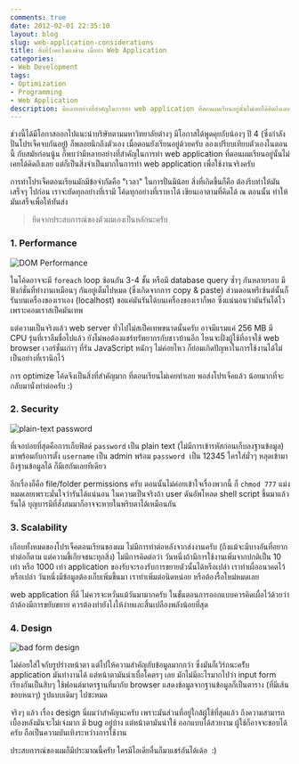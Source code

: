 ```yaml
---
comments: true
date: 2012-02-01 22:35:10
layout: blog
slug: web-application-considerations
title: สิ่งที่(เคย)มองข้าม เมื่อทำ Web Application
categories:
- Web Development
tags:
- Optimization
- Programming
- Web Application
description: มีหลายอย่างที่สำคัญในการทำ web application ที่ตอนผมเรียนอยู่นั้นไม่เคยได้คิดถึงเลย แต่ก็เป็นสิ่งจำเป็นมากในการทำ web application เพื่อใช้งานจริงครับ
---
```


ช่วงนี้ได้มีโอกาสออกไปแนะนำบริษัทตามมหาวิทยาลัยต่างๆ มีโอกาสได้พูดคุยกับน้องๆ ปี 4 (ซึ่งกำลังปั่นโปรเจ็คจบกันอยู่) ก็พลอยนึกถึงตัวเอง เมื่อตอนยังเรียนอยู่ด้วยครับ ลองเปรียบเทียบตัวเองในตอนนี้ กับสมัยก่อนนู้น ก็พบว่ามีหลายอย่างที่สำคัญในการทำ web application ที่ตอนผมเรียนอยู่นั้นไม่เคยได้คิดถึงเลย แต่ก็เป็นสิ่งจำเป็นมากในการทำ web application เพื่อใช้งานจริงครับ

การทำโปรเจ็คตอนเรียนมักมีข้อจำกัดคือ "เวลา" ในการปั่นมีน้อย สิ่งที่เกิดขึ้นก็คือ ต้องรีบทำให้มันเสร็จๆ ไปก่อน เราจะยัดทุกอย่างที่เรามี โค้ดทุกอย่างที่เราหาได้ เขียนเอาตามที่คิดได้ ณ ตอนนั้น ทำให้มันเสร็จเพื่อให้ทันส่ง

> ยึดจากประสบการณ์ของตัวผมเองเป็นหลักนะครับ

### 1. Performance

![DOM Performance](http://farm9.staticflickr.com/8093/8509240178_da6df868a4_z.jpg)

ในโค้ดอาจจะมี `foreach` loop ซ้อนกัน 3-4 ชั้น หรือมี database query ซ้ำๆ กันหลายรอบ มีฟังก์ชั่นที่ทำงานเหมือนๆ กันอยู่เต็มไปหมด (ซึ่งเกิดจากการ copy & paste) ส่วนตอนพรีเซ้นต์นั้นก็รันบนเครื่องของเราเอง (localhost) ขอแค่มันรันได้บนเครื่องของเราก็พอ ซึ่งแน่นอนว่ามันรันได้ไว เพราะคอมเราสเป็คมันเทพ

แต่ความเป็นจริงแล้ว web server ทั่วไปไม่สเป็คเทพขนาดนั้นครับ อาจมีแรมแค่ 256 MB มี CPU รุ่นที่เราลืมชื่อไปแล้ว ยังไม่พอต้องแชร์ทรัพยากรกับชาวบ้านอีก ไหนจะฝั่งผู้ใช้ที่อาจใช้ web browser เวอร์ชั่นเก่าๆ ที่รัน JavaScript หนักๆ ไม่ค่อยไหว ก็ย่อมเกิดปัญหาในการใช้งานได้ไม่เป็นอย่างที่เรานึกไว้

การ optimize โค้ดจึงเป็นสิ่งที่สำคัญมาก ที่ตอนเรียนไม่เคยทำเลย พอส่งโปรเจ็คแล้ว น้อยมากที่จะกลับมานั่งทำต่อครับ :)


### 2. Security

![plain-text password](http://farm9.staticflickr.com/8242/8509240170_340e6a9a76_z.jpg)

ที่เจอบ่อยที่สุดคือการเก็บฟิลด์ `password` เป็น plain text (ไม่มีการเข้ารหัสก่อนเก็บลงฐานข้อมูล) มาพร้อมกับการตั้ง `username` เป็น admin พร้อม `password`  เป็น 12345 ใครใส่มั่วๆ หลุดเข้ามาถึงฐานข้อมูลได้ ก็มีเฮกันเลยทีเดียว

อีกเรื่องก็คือ file/folder permissions ครับ ตอนนั้นไม่ค่อยเข้าใจเรื่องพวกนี้ ก็ `chmod 777` แม่งหมดเลยเพราะมั่นใจว่ารันได้แน่นอน ในความเป็นจริงถ้า user ดันอัพโหลด shell script ขึ้นมาแล้วรันได้ บุญบารมีที่สั่งสมมาก็อาจจะหายในพริบตาได้เหมือนกัน

### 3. Scalability

เกือบทั้งหมดของโปรเจ็คตอนเรียนของผม ไม่มีการทำต่อหลังจากส่งงานครับ (ถึงแม้จะมีบางอันที่อยากทำต่อก็ตาม แต่ความขี้เกียจชนะทุกสิ่ง) ไม่มีการคิดต่อว่า วันหนึ่งถ้ามีการใช้งานเพิ่มจากปกติเป็น 10 เท่า หรือ 1000 เท่า application ของรับจะรองรับการขยายตัวนั้นได้หรือเปล่า เราทำเผื่ออนาคตไว้หรือเปล่า วันหนึ่งมีข้อมูลต้องเก็บเพิ่มขึ้นมา เราทำเพิ่มต่อนิดหน่อย หรือต้องรื้อใหม่หมดเลย

web application ที่ดี ไม่ควรจะหวั่นแม้วันมามากครับ ในขั้นตอนการออกแบบควรคิดเผื่อไว้ด้วยว่าถ้าต้องมีการขยับขยาย ควรต้องทำยังไงให้ง่ายและสิ้นเปลืองพลังน้อยที่สุด

### 4. Design

![bad form design](http://farm9.staticflickr.com/8085/8508132509_ddb0292c90_z.jpg)

ไม่ค่อยใส่ใจกับรูปร่างหน้าตา แต่ไปให้ความสำคัญกับข้อมูลมากกว่า ซึ่งมันก็เวิร์กนะครัับ application มันทำงานได้ แต่หน้าตามันน่าเบื่อโคตรๆ เลย มักไม่มีอะไรมากไปว่า input form เรียงกันเป็นสิบๆ ใช้ฟอนต์มาตรฐานที่มากับ browser แสดงข้อมูลจากฐานข้อมูลก็เป็นตาราง (ที่มีเส้นขอบหนาๆ) รูปแบบเดิมๆ ไปซะหมด

จริงๆ แล้ว เรื่อง design นี่ผมว่าสำคัญนะครับ เพราะมันส่วนที่อยู่ใกล้ผู้ใช้ที่สุดแล้ว ถึงความสามารถเบื้องหลังมันจะไม่เจ๋งมาก มี bug อยู่บ้าง แต่หน้าตามันน่าใช้ ออกแบบได้สวยงาม ผู้ใช้ก็อาจจะชอบได้ครับ ถือเป็นความบันเทิงระหว่างการใช้งาน

ประสบการณ์ของผมก็มีประมาณนี้ครับ ใครมีไอเดียอื่นก็มาแชร์กันได้เด้อ  :)
